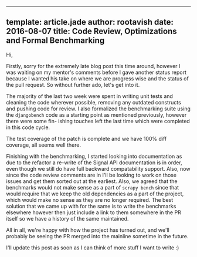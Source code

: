 ----
 template: article.jade
 author: rootavish
 date: 2016-08-07
 title: Code Review, Optimizations and Formal Benchmarking
----

Hi,

Firstly, sorry for the extremely late blog post this time around, however I was
waiting on my mentor's comments before I gave another status report because I
wanted his take on where we are progress wise and the status of the pull
request. So without further ado, let's get into it.

<span class="more"></span>

The majority of the last two week were spent in writing unit tests and cleaning
the code wherever possible, removing any outdated constructs and pushing code
for review. I also formalized the benchmarking suite using the `djangobench`
code as a starting point as mentioned previously, however there were some fin-
ishing touches left the last time which were completed in this code cycle.

The test coverage of the patch is complete and we have 100% diff coverage, all
seems well there.

Finishing with the benchmarking, I started looking into documentation as due to
the refactor a re-write of the Signal API documentation is in order, even though
we still do have full backward compatability support. Also, now since the code
review comments are in I'll be looking to work on those issues and get them sorted
out at the earliest. Also, we agreed that the benchmarks would not make sense
as a part of `scrapy bench` since that would require that we keep the old
dependencies as a part of the project, which would make no sense as they are
no longer required. The best solution that we came up with for the same is to
write the benchmarks elsewhere however then just include a link to them somewhere
in the PR itself so we have a history of the same maintained.

All in all, we're happy with how the project has turned out, and we'll probably
be seeing the PR merged into the mainline sometime in the future.

I'll update this post as soon as I can think of more stuff I want to write :)
